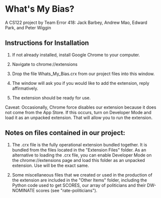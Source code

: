 # What's My Bias? #
A CS122 project by Team Error 418:
Jack Barbey, Andrew Mao, Edward Park, and Peter Wiggin

## Instructions for Installation ##

1) If not already installed, install Google Chrome to your computer.

2) Navigate to chrome://extensions 

3) Drop the file Whats_My_Bias.crx from our project files into this window.

4) The window will ask you if you would like to add the extension, reply affirmatively.

5) The extension should be ready for use. 

Caveat: Occasionally, Chrome force disables our extension because it does not come from the App Store. If this occurs, turn on Developer Mode and load it as an unpacked extension. That will allow you to run the extension.

## Notes on files contained in our project: ##

1) The .crx file is the fully operational extension bundled together. It is bundled from the files located in the "Extension Files" folder.  As an alternative to loading the .crx file, you can enable Developer Mode on the chrome://extensions page and load this folder as an unpacked extension. Use will be the exact same.

2) Some miscellaneous files that we created or used in the production of the extension are included in the "Other Items" folder, including the Python code used to get SCORES, our array of politicians and their DW-NOMINATE scores (see "rate-politicians").


